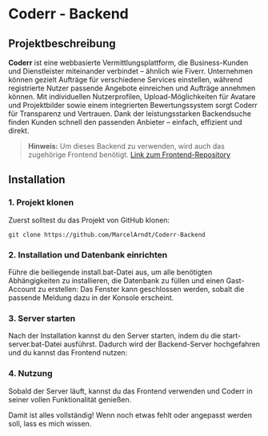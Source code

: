# Coderr - Backend

## Projektbeschreibung

**Coderr** ist eine webbasierte Vermittlungsplattform, die Business-Kunden und Dienstleister miteinander verbindet – ähnlich wie Fiverr. Unternehmen können gezielt Aufträge für verschiedene Services einstellen, während registrierte Nutzer passende Angebote einreichen und Aufträge annehmen können. Mit individuellen Nutzerprofilen, Upload-Möglichkeiten für Avatare und Projektbilder sowie einem integrierten Bewertungssystem sorgt Coderr für Transparenz und Vertrauen. Dank der leistungsstarken Backendsuche finden Kunden schnell den passenden Anbieter – einfach, effizient und direkt.

> **Hinweis:** Um dieses Backend zu verwenden, wird auch das zugehörige Frontend benötigt. <a href="https://github.com/MarcelArndt/Coderr-Frontend" target="_blank">Link zum Frontend-Repository</a>

## Installation

### 1. Projekt klonen
Zuerst solltest du das Projekt von GitHub klonen:

```
git clone https://github.com/MarcelArndt/Coderr-Backend
```
### 2. Installation und Datenbank einrichten
Führe die beiliegende install.bat-Datei aus, um alle benötigten Abhängigkeiten zu installieren, die Datenbank zu füllen und einen Gast-Account zu erstellen:
Das Fenster kann geschlossen werden, sobalt die passende Meldung dazu in der Konsole erscheint.

### 3. Server starten
Nach der Installation kannst du den Server starten, indem du die start-server.bat-Datei ausführst. Dadurch wird der Backend-Server hochgefahren und du kannst das Frontend nutzen:

### 4. Nutzung
Sobald der Server läuft, kannst du das Frontend verwenden und Coderr in seiner vollen Funktionalität genießen.

Damit ist alles vollständig! Wenn noch etwas fehlt oder angepasst werden soll, lass es mich wissen.